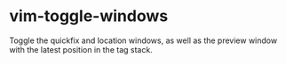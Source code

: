# vim-toggle-windows
Toggle the quickfix and location windows, as well as the preview window with the
latest position in the tag stack.
